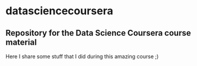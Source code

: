 # datasciencecoursera
## Repository for the Data Science Coursera course material
Here I share some stuff that I did during this amazing course ;)
